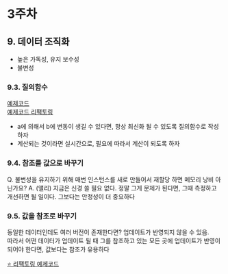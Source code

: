 # 3주차

## 9. 데이터 조직화

- 높은 가독성, 유지 보수성
- 불변성

### 9.3. 질의함수

[예제코드](../ch9/9-3.js)  
[예제코드 리팩토링](../ch9/9-3%20ref.js)

- a에 의해서 b에 변동이 생길 수 있다면, 항상 최신화 될 수 있도록 질의함수로 작성하자
- 계산되는 것이라면 실시간으로, 필요에 따라서 계산이 되도록 하자

### 9.4. 참조를 값으로 바꾸기

Q. 불변성을 유지하기 위해 매번 인스턴스를 새로 만들어서 재할당 하면 메모리 낭비 아닌가요?
A. (앨리) 지금은 신경 쓸 필요 없다. 정말 그게 문제가 된다면, 그때 측정하고 개선하면 될 일이다. 그보다는 안정성이 더 중요하다

### 9.5. 값을 참조로 바꾸기

동일한 데이터인데도 여러 버전이 존재한다면? 업데이트가 반영되지 않을 수 있음.  
따라서 어떤 데이터가 업데이트 될 때 그를 참조하고 있는 모든 곳에 업데이트가 반영이 되어야 한다면, 값보다는 참조가 유용하다

[⭐️ 리팩토링 예제코드](../ch9/9-5%20ref.js)
